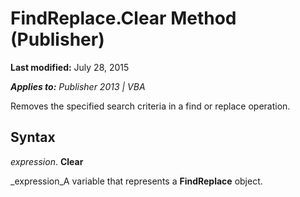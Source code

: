 
# FindReplace.Clear Method (Publisher)

 **Last modified:** July 28, 2015

 _**Applies to:** Publisher 2013 | VBA_

Removes the specified search criteria in a find or replace operation.


## Syntax

 _expression_. **Clear**

 _expression_A variable that represents a  **FindReplace** object.

